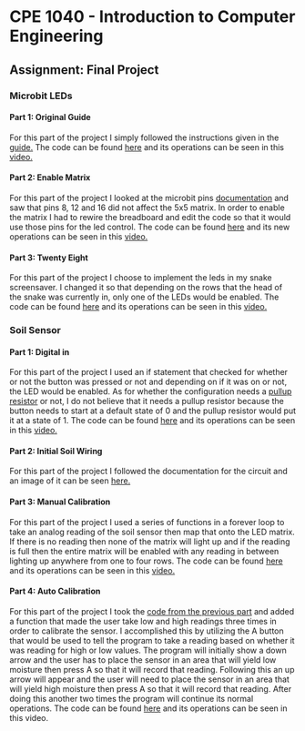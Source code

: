 # CPE 1040 - Introduction to Computer Engineering
## Assignment: Final Project
### Microbit LEDs
#### Part 1: Original Guide
For this part of the project I simply followed the instructions given in the [guide.](https://learn.sparkfun.com/tutorials/microbit-breakout-board-hookup-guide#hardware-overview) The code can be found [here](original-guide.js) and its operations can be seen in this [video.](https://imgur.com/a/USeeEM2)
#### Part 2: Enable Matrix
For this part of the project I looked at the microbit pins [documentation](https://learn.sparkfun.com/tutorials/microbit-breakout-board-hookup-guide#hardware-overview) and saw that pins 8, 12 and 16 did not affect the 5x5 matrix. In order to enable the matrix I had to rewire the breadboard and edit the code so that it would use those pins for the led control. The code can be found [here](enable-matrix.js) and its new operations can be seen in this [video.](https://imgur.com/a/bm1HBoh)
#### Part 3: Twenty Eight
For this part of the project I choose to implement the leds in my snake screensaver. I changed it so that depending on the rows that the head of the snake was currently in, only one of the LEDs would be enabled. The code can be found [here](twenty-eight.js) and its operations can be seen in this [video.](https://imgur.com/a/Z7SXWyn)
### Soil Sensor
#### Part 1: Digital in
For this part of the project I used an if statement that checked for whether or not the button was pressed or not and depending on if it was on or not, the LED would be enabled. As for whether the configuration needs a [pullup resistor](https://www.google.com/search?q=pullup+pulldown+resistor&oq=pullup+pull) or not, I do not believe that it needs a pullup resistor because the button needs to start at a default state of 0 and the pullup resistor would put it at a state of 1. The code can be found [here](digital-in.js) and its operations can be seen in this [video.](https://imgur.com/a/lfxOH2H)
#### Part 2: Initial Soil Wiring
For this part of the project I followed the documentation for the circuit and an image of it can be seen [here.](https://imgur.com/a/qnwSwpq)
#### Part 3: Manual Calibration
For this part of the project I used a series of functions in a forever loop to take an analog reading of the soil sensor then map that onto the LED matrix. If there is no reading then none of the matrix will light up and if the reading is full then the entire matrix will be enabled with any reading in between lighting up anywhere from one to four rows. The code can be found [here](manual-calibration.js) and its operations can be seen in this [video.](https://imgur.com/a/po5zlKN)
#### Part 4: Auto Calibration
For this part of the project I took the [code from the previous part](manual-calibration.js) and added a function that made the user take low and high readings three times in order to calibrate the sensor. I accomplished this by utilizing the A button that would be used to tell the program to take a reading based on whether it was reading for high or low values. The program will initially show a down arrow and the user has to place the sensor in an area that will yield low moisture then press A so that it will record that reading. Following this an up arrow will appear and the user will need to place the sensor in an area that will yield high moisture then press A so that it will record that reading. After doing this another two times the program will continue its normal operations. The code can be found [here](auto-calibration.js) and its operations can be seen in this video.
